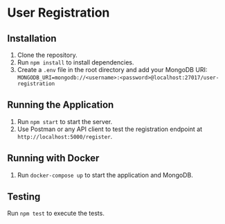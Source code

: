 # User Registration

## Installation
1. Clone the repository.
2. Run `npm install` to install dependencies.
3. Create a `.env` file in the root directory and add your MongoDB URI:
   `MONGODB_URI=mongodb://<username>:<password>@localhost:27017/user-registration`

## Running the Application
1. Run `npm start` to start the server.
2. Use Postman or any API client to test the registration endpoint at `http://localhost:5000/register`.

## Running with Docker
1. Run `docker-compose up` to start the application and MongoDB.

## Testing
Run `npm test` to execute the tests.